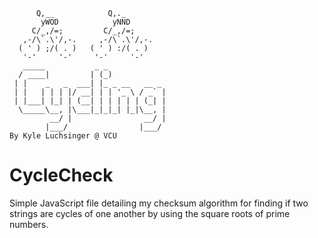 ```
      Q,__            Q,._
       yWOD            yNND
     C/_,/=;         C/_,/=;
   ,-/\`.\'/,-.     ,-/\`.\'/,-.
  ( ' ) ;/( . )   ( ' ) :/( . )
   '-'     '-'     '-'     '-'
   _____           _ _
  / ____|         | (_)
 | |    _   _  ___| |_ _ __   __ _
 | |   | | | |/ __| | | '_ \ / _` |
 | |___| |_| | (__| | | | | | (_| |
  \_____\__, |\___|_|_|_| |_|\__, |
         __/ |                __/ |
        |___/                |___/
By Kyle Luchsinger @ VCU
```

# CycleCheck
Simple JavaScript file detailing my checksum algorithm for finding if two strings are cycles of one another by using the square roots of prime numbers.
